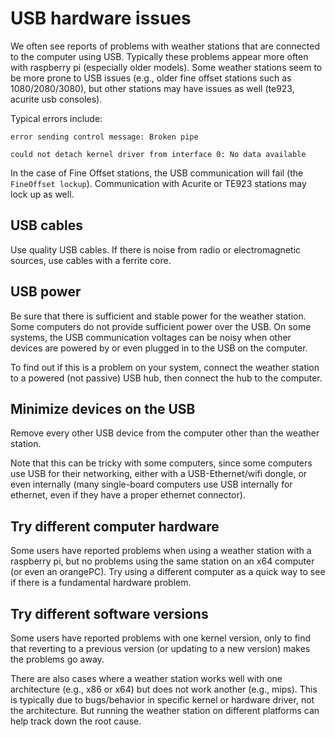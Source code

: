 # USB hardware issues

We often see reports of problems with weather stations that are connected to the computer using USB.  Typically these problems appear more often with raspberry pi (especially older models).  Some weather stations seem to be more prone to USB issues (e.g., older fine offset stations such as 1080/2080/3080), but other stations may have issues as well (te923, acurite usb consoles).

Typical errors include:

```
error sending control message: Broken pipe
```
```
could not detach kernel driver from interface 0: No data available
```

In the case of Fine Offset stations, the USB communication will fail (the `FineOffset lockup`).  Communication with Acurite or TE923 stations may lock up as well.

## USB cables

Use quality USB cables.  If there is noise from radio or electromagnetic sources, use cables with a ferrite core.

## USB power

Be sure that there is sufficient and stable power for the weather station.  Some computers do not provide sufficient power over the USB.  On some systems, the USB communication voltages can be noisy when other devices are powered by or even plugged in to the USB on the computer.

To find out if this is a problem on your system, connect the weather station to a powered (not passive) USB hub, then connect the hub to the computer.

## Minimize devices on the USB

Remove every other USB device from the computer other than the weather station.

Note that this can be tricky with some computers, since some computers use USB for their networking, either with a USB-Ethernet/wifi dongle, or even internally (many single-board computers use USB internally for ethernet, even if they have a proper ethernet connector).

## Try different computer hardware

Some users have reported problems when using a weather station with a raspberry pi, but no problems using the same station on an x64 computer (or even an orangePC).  Try using a different computer as a quick way to see if there is a fundamental hardware problem.

## Try different software versions

Some users have reported problems with one kernel version, only to find that reverting to a previous version (or updating to a new version) makes the problems go away.

There are also cases where a weather station works well with one architecture (e.g., x86 or x64) but does not work another (e.g., mips).  This is typically due to bugs/behavior in specific kernel or hardware driver, not the architecture.  But running the weather station on different platforms can help track down the root cause.


